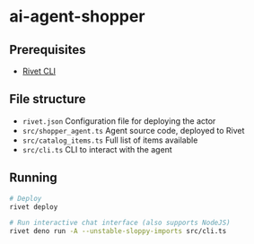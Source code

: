 # ai-agent-shopper

## Prerequisites

- [Rivet CLI](https://rivet.gg/docs/setup)

## File structure

- `rivet.json` Configuration file for deploying the actor
- `src/shopper_agent.ts` Agent source code, deployed to Rivet
- `src/catalog_items.ts` Full list of items available
- `src/cli.ts` CLI to interact with the agent

## Running

```sh
# Deploy
rivet deploy

# Run interactive chat interface (also supports NodeJS)
rivet deno run -A --unstable-sloppy-imports src/cli.ts
```
